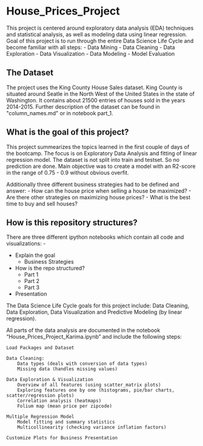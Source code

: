 # House_Prices_Project

This project is centered around exploratory data analysis (EDA) techniques and statistical analysis, as well as modeling data using linear regression. Goal of this project is to run through the entire Data Science Life Cycle and become familiar with all steps:
    - Data Mining
    - Data Cleaning
    - Data Exploration
    - Data Visualization
    - Data Modeling
    - Model Evaluation

## The Dataset
The project uses the King County House Sales dataset. King County is situated around Seatle in the North West of the United States in the state of Washington. It contains about 21500 entries of houses sold in the years 2014-2015. Further description of the dataset can be found in "column_names.md" or in notebook part_1.


## What is the goal of this project?
This project summearizes the topics learned in the first couple of days of the bootcamp. The focus is on Exploratory Data Analysis and fitting of linear regression model. The dataset is not split into train and testset. So no prediction are done. Main objective was to create a model with an R2-score in the range of 0.75 - 0.9 without obvious overfit.
    
Additionally three different business strategies had to be defined and answer:
    - How can the house price when selling a house be maximized?
    - Are there other strategies on maximizing house prices?
    - What is the best time to buy and sell houses?
    
## How is this repository structures?

There are three different ipython notebooks which contain all code and visualizations:
    - 

- Explain the goal
  - Business Strategies
- How is the repo structured?
  - Part 1
  - Part 2
  - Part 3
- Presentation

The Data Science Life Cycle goals for this project include: Data Cleaning, Data Exploration, Data Visualization and Predictive Modeling (by linear regression).

All parts of the data analysis are documented in the notebook “House_Prices_Project_Karima.ipynb” and include the following steps:

    Load Packages and Dataset

    Data Cleaning:
        Data types (deals with conversion of data types)
        Missing data (handles missing values)

    Data Exploration & Visualization
        Overview of all features (using scatter_matrix plots)
        Exploring features one by one (histograms, pie/bar charts, scatter/regression plots)
        Correlation analysis (heatmaps)
        Folium map (mean price per zipcode)

    Multiple Regression Model
        Model fitting and summary statistics
        Multicollinearity (checking variance inflation factors)

    Customize Plots for Business Presentation

